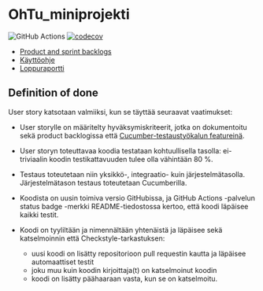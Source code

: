 # OhTu_miniprojekti

![GitHub Actions](https://github.com/Marcestus/OhTu_miniprojekti/workflows/Java%20CI%20with%20Gradle/badge.svg)
[![codecov](https://codecov.io/gh/Marcestus/OhTu_miniprojekti/branch/main/graph/badge.svg?token=3I741H9BV4)](https://codecov.io/gh/Marcestus/OhTu_miniprojekti)

- [Product and sprint backlogs](https://docs.google.com/spreadsheets/d/1jyfgLB1t1S6TO1p4N9tchziZxmQHy6vSwmqAWskcUM4/edit?usp=sharing)
- [Käyttöohje](https://github.com/Marcestus/OhTu_miniprojekti/blob/main/dokumentaatio/kayttoohje.md)
- [Loppuraportti](https://github.com/Marcestus/OhTu_miniprojekti/blob/main/dokumentaatio/RAPORTTI.md)

## Definition of done

User story katsotaan valmiiksi, kun se täyttää seuraavat vaatimukset:

- User storylle on määritelty hyväksymiskriteerit, jotka on dokumentoitu sekä product backlogissa että [Cucumber-testaustyökalun featureinä](https://github.com/Marcestus/OhTu_miniprojekti/tree/main/src/test/resources/lukuvinkki).

- User storyn toteuttavaa koodia testataan kohtuullisella tasolla: ei-triviaalin koodin testikattavuuden tulee olla vähintään 80 %.

- Testaus toteutetaan niin yksikkö-, integraatio- kuin järjestelmätasolla. Järjestelmätason testaus toteutetaan Cucumberilla.

- Koodista on uusin toimiva versio GitHubissa, ja GitHub Actions -palvelun status badge -merkki README-tiedostossa kertoo, että koodi läpäisee kaikki testit.
 
- Koodi on tyyliltään ja nimennältään yhtenäistä ja läpäisee sekä katselmoinnin että Checkstyle-tarkastuksen:
  * uusi koodi on lisätty repositorioon pull requestin kautta ja läpäisee automaattiset testit
  * joku muu kuin koodin kirjoittaja(t) on katselmoinut koodin
  * koodi on lisätty päähaaraan vasta, kun se on katselmoitu.

